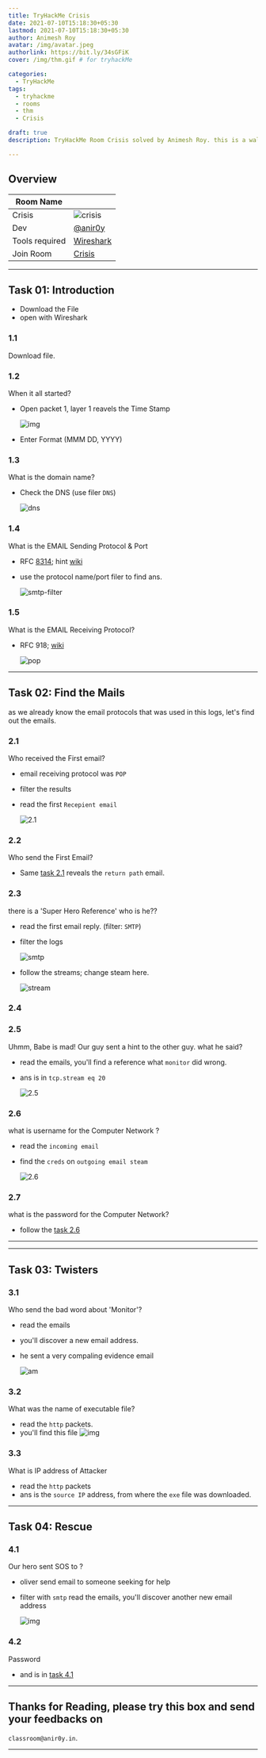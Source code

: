```yaml
---
title: TryHackMe Crisis
date: 2021-07-10T15:18:30+05:30
lastmod: 2021-07-10T15:18:30+05:30
author: Animesh Roy
avatar: /img/avatar.jpeg
authorlink: https://bit.ly/34sGFiK
cover: /img/thm.gif # for tryhackMe

categories:
  - TryHackMe
tags:
  - tryhackme
  - rooms
  - thm
  - Crisis

draft: true
description: TryHackMe Room Crisis solved by Animesh Roy. this is a walkthough. read more...

---
```

## Overview

|Room Name| |
|---|---|
|Crisis|![crisis](https://tryhackme-images.s3.amazonaws.com/room-icons/be6532386459feb00480cb5d56e788c5.png)|
|Dev| [@anir0y](https://anir0y.in)|
|Tools required| [Wireshark](https://wireshark.org)|
|Join Room| [Crisis](tryhackme.com/jr/crisis)|

---

## Task 01: Introduction

- Download the File
- open with Wireshark

### 1.1

Download file.

### 1.2

When it all started?

- Open packet 1, layer 1 reavels the Time Stamp
  
  ![img](https://i.imgur.com/V5mg69J.png)

- Enter Format (MMM DD, YYYY)
  
### 1.3

What is the domain name?

- Check the DNS (use filer `DNS`)

     ![dns](https://i.imgur.com/gtnvuN0.png)

### 1.4

What is the EMAIL Sending Protocol & Port

- RFC  [8314](https://datatracker.ietf.org/doc/html/rfc8314); hint [wiki](https://en.wikipedia.org/wiki/Simple_Mail_Transfer_Protocol)
  
- use the protocol name/port filer to find ans.
  
  ![smtp-filter](https://i.imgur.com/jzwZ6Zz.png)

### 1.5

What is the EMAIL Receiving Protocol?

- RFC 918; [wiki](https://en.wikipedia.org/wiki/Post_Office_Protocol)
  
     ![pop](https://i.imgur.com/BSeo328.png)

---

## Task 02: Find the Mails

as we already know the email protocols that was used in this logs, let's find out the emails.

### 2.1

Who received the First email?

- email receiving protocol was `POP` 
- filter the results
- read the first `Recepient email`

     ![2.1](https://i.imgur.com/4od7VTn.png)

### 2.2

Who send the First Email?

- Same [task 2.1](#21) reveals the `return path` email.

### 2.3

there is a 'Super Hero Reference' who is he??

- read the first email reply. (filter: `SMTP`)

- filter the logs
  
  ![smtp](https://i.imgur.com/gL3ur4U.png)

- follow the streams; change steam here.
  
  ![stream](https://i.imgur.com/nNijCEk.png)

### 2.4

### 2.5

Uhmm, Babe is mad! Our guy sent a hint to the other guy. what he said?

- read the emails, you'll find a reference what `monitor` did wrong.
- ans is in `tcp.stream eq 20`
  
     ![2.5](https://i.imgur.com/6QrcwBj.png)

### 2.6

what is username for the Computer Network ?

- read the `incoming email`
- find the `creds` on `outgoing email steam`
  
  ![2.6](https://i.imgur.com/umIEkkJ.png)

### 2.7

what is the password for the Computer Network?

- follow the [task 2.6](#26)
  
---
<!-- Google Ads -->
<script async src="https://pagead2.googlesyndication.com/pagead/js/adsbygoogle.js"></script>
<ins class="adsbygoogle"
     style="display:block; text-align:center;"
     data-ad-layout="in-article"
     data-ad-format="fluid"
     data-ad-client="ca-pub-3526678290068011"
     data-ad-slot="7160066188"></ins>
<script>
     (adsbygoogle = window.adsbygoogle || []).push({});
</script>
<!-- END -->

---

## Task 03: Twisters

### 3.1

Who send the bad word about 'Monitor'?

- read the emails
- you'll discover a new email address.
- he sent a very compaling evidence email

     ![am](https://i.imgur.com/6BuDZb4.png)

### 3.2

What was the name of executable file?

- read the `http` packets.
- you'll find this file
     ![img](https://i.imgur.com/bCLeJku.png)

### 3.3

What is IP address of Attacker

- read the `http` packets
- ans is the `source IP` address, from where the `exe` file was downloaded.

---

## Task 04: Rescue

### 4.1

Our hero sent SOS to ?

- oliver send email to someone seeking for help
- filter with `smtp` read the emails, you'll discover another new email address

     ![img](https://i.imgur.com/4VoHBAd.png)

### 4.2

Password

- and is in [task 4.1](#41)

---

## Thanks for Reading, please try this box and send your feedbacks on 
`classroom@anir0y.in`.

---
<!-- Google Ads -->

<script async src="https://pagead2.googlesyndication.com/pagead/js/adsbygoogle.js"></script>
<ins class="adsbygoogle"
     style="display:block; text-align:center;"
     data-ad-layout="in-article"
     data-ad-format="fluid"
     data-ad-client="ca-pub-3526678290068011"
     data-ad-slot="7160066188"></ins>
<script>
     (adsbygoogle = window.adsbygoogle || []).push({});
</script>
<!-- END -->


<script data-name="BMC-Widget" data-cfasync="false" src="https://cdnjs.buymeacoffee.com/1.0.0/widget.prod.min.js" data-id="anir0y" data-description="Support me on Buy me a coffee!" data-message="" data-color="#5F7FFF" data-position="Right" data-x_margin="18" data-y_margin="18"></script>

<!-- EOF -->
